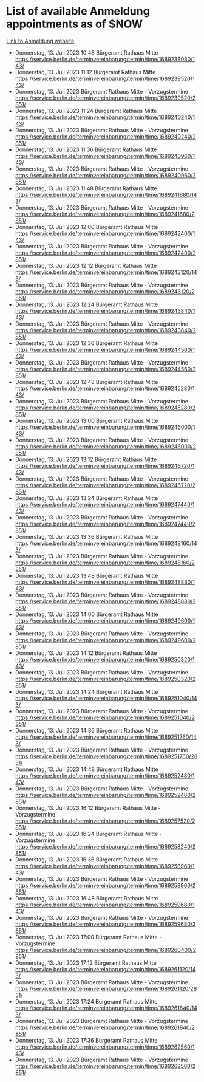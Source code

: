 # List of available Anmeldung appointments as of $NOW
[Link to Anmeldung website](https://service.berlin.de/terminvereinbarung/termin/tag.php?termin=1&anliegen[]=120686&dienstleisterlist=122210,122217,327316,122219,327312,122227,327314,122231,327346,122243,327348,122254,122252,329742,122260,329745,122262,329748,122271,327278,122273,327274,122277,327276,330436,122280,327294,122282,327290,122284,327292,122291,327270,122285,327266,122286,327264,122296,327268,150230,329760,122297,327286,122294,327284,122312,329763,122314,329775,122304,327330,122311,327334,122309,327332,317869,122281,327352,122279,329772,122283,122276,327324,122274,327326,122267,329766,122246,327318,122251,327320,122257,327322,122208,327298,122226,327300&herkunft=http%3A%2F%2Fservice.berlin.de%2Fdienstleistung%2F120686%2F)
- Donnerstag, 13. Juli 2023 10:48 Bürgeramt Rathaus Mitte https://service.berlin.de/terminvereinbarung/termin/time/1689238080/143/
- Donnerstag, 13. Juli 2023 11:12 Bürgeramt Rathaus Mitte https://service.berlin.de/terminvereinbarung/termin/time/1689239520/143/
- Donnerstag, 13. Juli 2023  Bürgeramt Rathaus Mitte - Vorzugstermine https://service.berlin.de/terminvereinbarung/termin/time/1689239520/2851/
- Donnerstag, 13. Juli 2023 11:24 Bürgeramt Rathaus Mitte https://service.berlin.de/terminvereinbarung/termin/time/1689240240/143/
- Donnerstag, 13. Juli 2023  Bürgeramt Rathaus Mitte - Vorzugstermine https://service.berlin.de/terminvereinbarung/termin/time/1689240240/2851/
- Donnerstag, 13. Juli 2023 11:36 Bürgeramt Rathaus Mitte https://service.berlin.de/terminvereinbarung/termin/time/1689240960/143/
- Donnerstag, 13. Juli 2023  Bürgeramt Rathaus Mitte - Vorzugstermine https://service.berlin.de/terminvereinbarung/termin/time/1689240960/2851/
- Donnerstag, 13. Juli 2023 11:48 Bürgeramt Rathaus Mitte https://service.berlin.de/terminvereinbarung/termin/time/1689241680/143/
- Donnerstag, 13. Juli 2023  Bürgeramt Rathaus Mitte - Vorzugstermine https://service.berlin.de/terminvereinbarung/termin/time/1689241680/2851/
- Donnerstag, 13. Juli 2023 12:00 Bürgeramt Rathaus Mitte https://service.berlin.de/terminvereinbarung/termin/time/1689242400/143/
- Donnerstag, 13. Juli 2023  Bürgeramt Rathaus Mitte - Vorzugstermine https://service.berlin.de/terminvereinbarung/termin/time/1689242400/2851/
- Donnerstag, 13. Juli 2023 12:12 Bürgeramt Rathaus Mitte https://service.berlin.de/terminvereinbarung/termin/time/1689243120/143/
- Donnerstag, 13. Juli 2023  Bürgeramt Rathaus Mitte - Vorzugstermine https://service.berlin.de/terminvereinbarung/termin/time/1689243120/2851/
- Donnerstag, 13. Juli 2023 12:24 Bürgeramt Rathaus Mitte https://service.berlin.de/terminvereinbarung/termin/time/1689243840/143/
- Donnerstag, 13. Juli 2023  Bürgeramt Rathaus Mitte - Vorzugstermine https://service.berlin.de/terminvereinbarung/termin/time/1689243840/2851/
- Donnerstag, 13. Juli 2023 12:36 Bürgeramt Rathaus Mitte https://service.berlin.de/terminvereinbarung/termin/time/1689244560/143/
- Donnerstag, 13. Juli 2023  Bürgeramt Rathaus Mitte - Vorzugstermine https://service.berlin.de/terminvereinbarung/termin/time/1689244560/2851/
- Donnerstag, 13. Juli 2023 12:48 Bürgeramt Rathaus Mitte https://service.berlin.de/terminvereinbarung/termin/time/1689245280/143/
- Donnerstag, 13. Juli 2023  Bürgeramt Rathaus Mitte - Vorzugstermine https://service.berlin.de/terminvereinbarung/termin/time/1689245280/2851/
- Donnerstag, 13. Juli 2023 13:00 Bürgeramt Rathaus Mitte https://service.berlin.de/terminvereinbarung/termin/time/1689246000/143/
- Donnerstag, 13. Juli 2023  Bürgeramt Rathaus Mitte - Vorzugstermine https://service.berlin.de/terminvereinbarung/termin/time/1689246000/2851/
- Donnerstag, 13. Juli 2023 13:12 Bürgeramt Rathaus Mitte https://service.berlin.de/terminvereinbarung/termin/time/1689246720/143/
- Donnerstag, 13. Juli 2023  Bürgeramt Rathaus Mitte - Vorzugstermine https://service.berlin.de/terminvereinbarung/termin/time/1689246720/2851/
- Donnerstag, 13. Juli 2023 13:24 Bürgeramt Rathaus Mitte https://service.berlin.de/terminvereinbarung/termin/time/1689247440/143/
- Donnerstag, 13. Juli 2023  Bürgeramt Rathaus Mitte - Vorzugstermine https://service.berlin.de/terminvereinbarung/termin/time/1689247440/2851/
- Donnerstag, 13. Juli 2023 13:36 Bürgeramt Rathaus Mitte https://service.berlin.de/terminvereinbarung/termin/time/1689248160/143/
- Donnerstag, 13. Juli 2023  Bürgeramt Rathaus Mitte - Vorzugstermine https://service.berlin.de/terminvereinbarung/termin/time/1689248160/2851/
- Donnerstag, 13. Juli 2023 13:48 Bürgeramt Rathaus Mitte https://service.berlin.de/terminvereinbarung/termin/time/1689248880/143/
- Donnerstag, 13. Juli 2023  Bürgeramt Rathaus Mitte - Vorzugstermine https://service.berlin.de/terminvereinbarung/termin/time/1689248880/2851/
- Donnerstag, 13. Juli 2023 14:00 Bürgeramt Rathaus Mitte https://service.berlin.de/terminvereinbarung/termin/time/1689249600/143/
- Donnerstag, 13. Juli 2023  Bürgeramt Rathaus Mitte - Vorzugstermine https://service.berlin.de/terminvereinbarung/termin/time/1689249600/2851/
- Donnerstag, 13. Juli 2023 14:12 Bürgeramt Rathaus Mitte https://service.berlin.de/terminvereinbarung/termin/time/1689250320/143/
- Donnerstag, 13. Juli 2023  Bürgeramt Rathaus Mitte - Vorzugstermine https://service.berlin.de/terminvereinbarung/termin/time/1689250320/2851/
- Donnerstag, 13. Juli 2023 14:24 Bürgeramt Rathaus Mitte https://service.berlin.de/terminvereinbarung/termin/time/1689251040/143/
- Donnerstag, 13. Juli 2023  Bürgeramt Rathaus Mitte - Vorzugstermine https://service.berlin.de/terminvereinbarung/termin/time/1689251040/2851/
- Donnerstag, 13. Juli 2023 14:36 Bürgeramt Rathaus Mitte https://service.berlin.de/terminvereinbarung/termin/time/1689251760/143/
- Donnerstag, 13. Juli 2023  Bürgeramt Rathaus Mitte - Vorzugstermine https://service.berlin.de/terminvereinbarung/termin/time/1689251760/2851/
- Donnerstag, 13. Juli 2023 14:48 Bürgeramt Rathaus Mitte https://service.berlin.de/terminvereinbarung/termin/time/1689252480/143/
- Donnerstag, 13. Juli 2023  Bürgeramt Rathaus Mitte - Vorzugstermine https://service.berlin.de/terminvereinbarung/termin/time/1689252480/2851/
- Donnerstag, 13. Juli 2023 16:12 Bürgeramt Rathaus Mitte - Vorzugstermine https://service.berlin.de/terminvereinbarung/termin/time/1689257520/2851/
- Donnerstag, 13. Juli 2023 16:24 Bürgeramt Rathaus Mitte - Vorzugstermine https://service.berlin.de/terminvereinbarung/termin/time/1689258240/2851/
- Donnerstag, 13. Juli 2023 16:36 Bürgeramt Rathaus Mitte https://service.berlin.de/terminvereinbarung/termin/time/1689258960/143/
- Donnerstag, 13. Juli 2023  Bürgeramt Rathaus Mitte - Vorzugstermine https://service.berlin.de/terminvereinbarung/termin/time/1689258960/2851/
- Donnerstag, 13. Juli 2023 16:48 Bürgeramt Rathaus Mitte https://service.berlin.de/terminvereinbarung/termin/time/1689259680/143/
- Donnerstag, 13. Juli 2023  Bürgeramt Rathaus Mitte - Vorzugstermine https://service.berlin.de/terminvereinbarung/termin/time/1689259680/2851/
- Donnerstag, 13. Juli 2023 17:00 Bürgeramt Rathaus Mitte - Vorzugstermine https://service.berlin.de/terminvereinbarung/termin/time/1689260400/2851/
- Donnerstag, 13. Juli 2023 17:12 Bürgeramt Rathaus Mitte https://service.berlin.de/terminvereinbarung/termin/time/1689261120/143/
- Donnerstag, 13. Juli 2023  Bürgeramt Rathaus Mitte - Vorzugstermine https://service.berlin.de/terminvereinbarung/termin/time/1689261120/2851/
- Donnerstag, 13. Juli 2023 17:24 Bürgeramt Rathaus Mitte https://service.berlin.de/terminvereinbarung/termin/time/1689261840/143/
- Donnerstag, 13. Juli 2023  Bürgeramt Rathaus Mitte - Vorzugstermine https://service.berlin.de/terminvereinbarung/termin/time/1689261840/2851/
- Donnerstag, 13. Juli 2023 17:36 Bürgeramt Rathaus Mitte https://service.berlin.de/terminvereinbarung/termin/time/1689262560/143/
- Donnerstag, 13. Juli 2023  Bürgeramt Rathaus Mitte - Vorzugstermine https://service.berlin.de/terminvereinbarung/termin/time/1689262560/2851/
